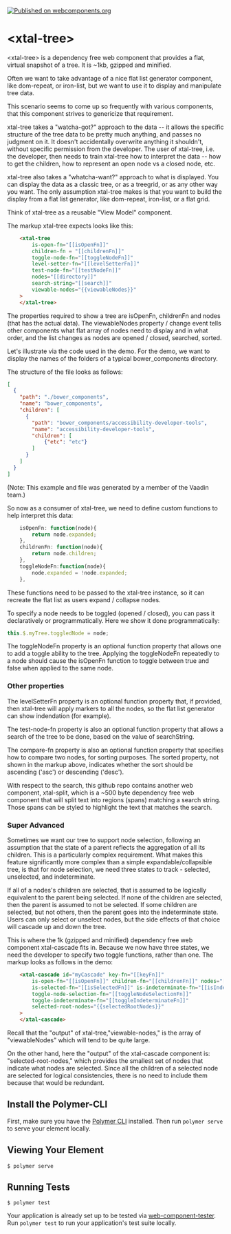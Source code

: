 [![Published on webcomponents.org](https://img.shields.io/badge/webcomponents.org-published-blue.svg)](https://www.webcomponents.org/element/bahrus/xtal-tree)

# \<xtal-tree\>

<!--
```
<custom-element-demo style="height:600px">
  <template>
    
    <script src="billboard-charts.js"></script>
    <script src="https://cdn.jsdelivr.net/npm/xtal-fetch/build/ES6/json-fetch.js"></script>
    <script async src="https://cdn.jsdelivr.net/npm/xtal-decorator@0.0.12/build/ES6/xtal-decorator.js"></script>
    <script src="xtal-tree.js"></script>
    <script src="xtal-split.js"></script>
    <script src="xtal-cascade.js"></script>
    <link rel="import" href="../polymer/polymer-element.html">
    <link rel="import" href="../polymer/lib/elements/dom-bind.html">
    <link rel="import" href="../polymer/lib/elements/dom-if.html">
    <link rel="import" href="../vaadin-checkbox/vaadin-checkbox.html">
    <link rel="import" href="../iron-list/iron-list.html">
            <xtal-decorator>
          <script type="text/ecmascript ish">
            [{
              polymerProperties:{
                // Define how xtal-tree should define an open or expanded node
                isOpenFn:{
                    type: Function,
                    value: function(node){
                      return node.expanded;
                    }
                },
                // Specify how to get the children of a node.
                childrenFn:{
                  type: Function,
                  value: function(node){
                    return node.children;
                  }
                },
                // Define how to toggle nodes between open/expanded vs closed/minimized.
                toggleNodeFn:{
                  type: Function,
                  value: function(node){
                    node.expanded = !node.expanded;
                  }
                },
                // Optional -- useful if child nodes should be indented 
                levelSetterFn:{
                  type: Function,
                  value: function(nodes, level){
                    nodes.forEach(node => {
                      node.style = 'margin-left:' + (level * 12) + 'px';
                      if(node.children) this.levelSetterFn(node.children, level + 1)
                    })
                  }
                },
                //  Advanced -- this is only needed for search support
                testNodeFn:{
                  type: Function,
                  value: function(node, search){
                    if(!node.nameLC) node.nameLC = node.name.toLowerCase();
                    return node.nameLC.indexOf(search.toLowerCase()) > -1;
                  }
                },
                //  Advanced -- this is only neeeded for sorting support.
                //  The search is case sensitive.  To make it case sensitive, do something
                //  similar to what was done for search above.
                compareFn:{
                  type: Function,
                  value: function(lhs, rhs){
                    
                    if(lhs.name < rhs.name) return -1 ;
                    if(lhs.name > rhs.name) return 1;
                    return 0;
                  }
                },
                /////////////////   Super Advanced -- this is only needed for Cascading selected nodes
                //  This is needed for quick traversal of the tree.
                keyFn:{
                  type: Function,
                  value: function(node){
                    return node.path;
                  }
                },
                //  This being true should be mutually exclusive with isIndeterminateFn evaluating to true.
                isSelectedFn:{
                  type: Function,
                  value: function(node){
                    return node.isSelected;
                  }
                },
                //  This being true should be mutually exclusive with isSelectedFn being true.
                isIndeterminateFn:{
                  type: Function,
                  value: function(node){
                    return node.isIndeterminate;
                  }
                },
                //  Users will cause this function to be called directly on the node they click
                toggleNodeSelectionFn:{
                  type: Function,
                  value: function(node){
                    node.isSelected = !node.isSelected;
                  }
                },
                //  This will only be called by the cascading logic.
                toggleIndeterminateFn:{
                  type: Function,
                  value: function(node){
                    node.isIndeterminate = !node.isIndeterminate;
                  }
                }

              },
              ////////////////////  Event handlers
              toggleExpandedNode(e){
                const target = e.target || e.srcElement;
                let node = target.node;
                if(!node) node = target.parentNode.node;
                const fvi = this.$.nodeList.firstVisibleIndex;
                this.$.myTree.toggledNode = node;
                this.$.nodeList.scrollToIndex(fvi);
                //this.$.nodeList.scrollToItem(node); //TODO use index
              },
              toggleSelectedNode(e){
                const target = e.target || e.srcElement;
                let node = target.selectNode;
                if(!node) node=target.parentNode.selectNode;
                const fvi = this.$.nodeList.firstVisibleIndex;
                this.$.myCascade.toggledNodeSelection = node;
                this.$.nodeList.items = this.$.nodeList.items.slice(0);
                this.$.nodeList.scrollToIndex(fvi);
              },
              expandAll(e){
                this.$.myTree.allExpandedNodes = this.$.myTree.viewableNodes;
              },
              collapseAll(e){
                this.$.myTree.allCollapsedNodes = this.$.myTree.viewableNodes;
              },
              sortAsc(e){
                this.$.myTree.sorted = 'asc';
              },
              sortDesc(e){
                this.$.myTree.sorted = 'desc'
              }
            }]
          </script>
        </xtal-decorator>
        <dom-bind>
          <template>
            <style>
              div.node {
                cursor: pointer;
              }

              span.match {
                font-weight: bold;
                background-color: yellow;
              }

              iron-list {
                height: 50vh;
                /* don't use % values unless the parent element is sized. */
              }
            </style>
            <xtal-fetch fetch href="directory.json" as="json" result="{{directory}}"></xtal-fetch>
            <xtal-tree id="myTree" is-open-fn="[[isOpenFn]]" children-fn="[[childrenFn]]" level-setter-fn="[[levelSetterFn]]" test-node-fn="[[testNodeFn]]"
              toggle-node-fn="[[toggleNodeFn]]" compare-fn="[[compareFn]]" nodes="[[directory]]" search-string="[[search]]"
              viewable-nodes="{{viewableNodes}}">
            </xtal-tree>
            <xtal-cascade id="myCascade" key-fn="[[keyFn]]" 
              is-open-fn="[[isOpenFn]]" children-fn="[[childrenFn]]" nodes="[[directory]]" 
              is-selected-fn="[[isSelectedFn]]" is-indeterminate-fn="[[isIndeterminateFn]]"
              toggle-node-selection-fn="[[toggleNodeSelectionFn]]" 
              toggle-indeterminate-fn="[[toggleIndeterminateFn]]"
              selected-root-nodes="{{selectedRootNodes}}"
            >
            </xtal-cascade>
            <div>Click on Nodes below to toggle open / closed.</div>
            <br>
            <input type="text" value="{{search::input}}" placeholder="Search">
            <button on-click="expandAll">Expand All</button>
            <button on-click="collapseAll">Collapse All</button>
            <button on-click="sortAsc">Sort Asc</button>
            <button on-click="sortDesc">Sort Desc</button>
            <p></p>
            <iron-list id="nodeList" items="[[viewableNodes]]" mutable-data>
              <template>
                <div class="node"  style$="[[item.style]]">
                  <span on-click="toggleExpandedNode" node="[[item]]">
                      <template is="dom-if" if="[[item.children]]">
                          <template is="dom-if" if="[[item.expanded]]">📖</template>
                          <template is="dom-if" if="[[!item.expanded]]">📕</template>
                        </template>
                        <template is="dom-if" if="[[!item.children]]">📝</template>
                  </span>
                  <span on-click="toggleSelectedNode" select-node="[[item]]">
                      <vaadin-checkbox checked="[[item.isSelected]]" indeterminate="[[item.isIndeterminate]]"></vaadin-checkbox>
                      <xtal-split search="[[search]]" text-content="[[item.name]]"></xtal-split>
                  </span>

                </div>
              </template>
            </iron-list>

            <h2>Root Selected Nodes:</h2>

            <iron-list  items="[[selectedRootNodes]]" mutable-data>
              <template>
                <div>[[item.path]]</div>
              </template>
            </iron-list>

          </template>
        </dom-bind>
        </template>
</custom-element-demo>
```
-->

\<xtal-tree\> is a dependency free web component that provides  a flat, virtual snapshot of a tree.  It is ~1kb, gzipped and minified.

Often we want to take advantage of a nice flat list generator component, like dom-repeat, or iron-list, but we want to use it to display and manipulate tree data.

This scenario seems to come up so frequently with various components, that this component strives to genericize that requirement.

xtal-tree takes a "watcha-got?" approach to the data -- it allows the specific structure of the tree data to be pretty much anything, and passes no judgment on it.   It doesn't accidentally overwrite anything it shouldn't, without specific permission from the developer. The user of xtal-tree, i.e. the developer, then needs to train xtal-tree how to interpret the data -- how to get the children, how to represent an open node vs a closed node, etc.

xtal-tree also takes a "whatcha-want?" approach to what is displayed.  You can display the data as a classic tree, or as a treegrid, or as any other way you want.  The only assumption xtal-tree makes is that you want to build the display from a flat list generator, like dom-repeat, iron-list, or a flat grid.  

Think of xtal-tree as a reusable "View Model" component.

The markup xtal-tree expects looks like this:

```html
    <xtal-tree 
        is-open-fn="[[isOpenFn]]" 
        children-fn = "[[childrenFn]]" 
        toggle-node-fn="[[toggleNodeFn]]"
        level-setter-fn="[[levelSetterFn]]"
        test-node-fn="[[testNodeFn]]"
        nodes="[[directory]]"
        search-string="[[search]]"
        viewable-nodes="{{viewableNodes}}"
    >
    </xtal-tree>
```

The properties required to show a tree are isOpenFn, childrenFn and nodes (that has the actual data).   The viewableNodes property / change event tells other components what flat array of nodes need to display and in what order, and the list changes as nodes are opened / closed, searched, sorted.

Let's illustrate via the code used in the demo.  For the demo, we want to display the names of the folders of a typical bower_components directory.

The structure of the file looks as follows:

```JSON
[
  {
    "path": "./bower_components",
    "name": "bower_components",
    "children": [
      {
        "path": "bower_components/accessibility-developer-tools",
        "name": "accessibility-developer-tools",
        "children": [
            {"etc": "etc"}
        ]
      }
    ]
  }
]
```

(Note:  This example and file was generated by a member of the Vaadin team.)

So now as a consumer of xtal-tree, we need to define custom functions to help interpret this data:

```JavaScript
    isOpenFn: function(node){
        return node.expanded;
    },
    childrenFn: function(node){
        return node.children;
    },
    toggleNodeFn:function(node){
        node.expanded = !node.expanded;
    },
```

These functions need to be passed to the xtal-tree instance, so it can recreate the flat list as users expand / collapse nodes. 

To specify a node needs to be toggled (opened / closed), you can pass it declaratively or programmatically.  Here we show it done programmatically:

```JavaScript
this.$.myTree.toggledNode = node;   
```

The toggleNodeFn property is an optional function property that allows one to add a toggle ability to the tree.  Applying the toggleNodeFn repeatedly to a node should cause the isOpenFn function to toggle between true and false when applied to the same node. 

### Other properties  

The levelSetterFn property is an optional function property that, if provided, then xtal-tree will apply markers to all the nodes, so the flat list generator can show indendation (for example).

The test-node-fn property is also an optional function property that allows a search of the tree to be done, based on the value of searchString.

The compare-fn property is also an optional function property that specifies how to compare two nodes, for sorting purposes.  The sorted property, not shown in the markup above, indicates whether the sort should be ascending ('asc') or descending ('desc').

With respect to the search, this github repo contains another web component, xtal-split, which is a ~500 byte dependency free web component that will split text into regions (spans) matching a search string.  Those spans can be styled to highlight the text that matches the search.

### Super Advanced

Sometimes we want our tree to support node selection, following an assumption that the state of a parent reflects the aggregation of all its children.  This is a particularly complex requirement.  What makes this feature significantly more complex than a simple expandable/collapsible tree, is that for node selection, we need three states to track - selected, unselected, and indeterminate.

If all of a nodes's children are selected, that is assumed to be logically equivalent to the parent being selected.  If none of the children are selected, then the parent is assumed to not be selected.  If some children are selected, but not others, then the parent goes into the indeterminate state.  Users can only select or unselect nodes, but the side effects of that choice will cascade up and down the tree.

This is where the 1k (gzipped and minified) dependency free web component xtal-cascade fits in.  Because we now have three states, we need the developer to specify two toggle functions, rather than one.  The markup looks as follows in the demo:

```html
    <xtal-cascade id="myCascade" key-fn="[[keyFn]]" 
        is-open-fn="[[isOpenFn]]" children-fn="[[childrenFn]]" nodes="[[directory]]" 
        is-selected-fn="[[isSelectedFn]]" is-indeterminate-fn="[[isIndeterminateFn]]"
        toggle-node-selection-fn="[[toggleNodeSelectionFn]]" 
        toggle-indeterminate-fn="[[toggleIndeterminateFn]]"
        selected-root-nodes="{{selectedRootNodes}}"
    >
    </xtal-cascade>
```

Recall that the "output" of xtal-tree,"viewable-nodes," is the array of "viewableNodes" which will tend to be quite large.

On the other hand, here the "output" of the xtal-cascade component is:  "selected-root-nodes," which provides the smallest set of nodes that indicate what nodes are selected.  Since all the children of a selected node are selected for logical consistencies, there is no need to include them because that would be redundant.

## Install the Polymer-CLI

First, make sure you have the [Polymer CLI](https://www.npmjs.com/package/polymer-cli) installed. Then run `polymer serve` to serve your element locally.

## Viewing Your Element

```
$ polymer serve
```

## Running Tests

```
$ polymer test
```

Your application is already set up to be tested via [web-component-tester](https://github.com/Polymer/web-component-tester). Run `polymer test` to run your application's test suite locally.
